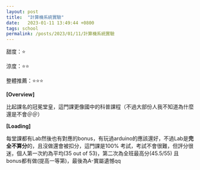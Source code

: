 ```yaml
---
layout: post
title:  "計算機系統實驗"
date:   2023-01-11 13:49:44 +0800
tags: school
permalink: /posts/2023/01/11/計算機系統實驗
---
```


甜度：⭐

涼度：⭐⭐

整體推薦：⭐⭐⭐

**[Overview]**

比起課名的冠冕堂皇，這門課更像國中的科普課程（不過大部份人我不知道為什麼還是不會＠＠）

**[Loading]**

每堂課都有Lab然後也有對應的bonus，有玩過arduino的應該還好，不過Lab是**完全不算分**的，且沒做還會被扣分，這門課是100% 考試，考試不會很難，但評分很迷，個人第一次約為平均(35 out of 53)，第二次為全班最高分(45.5/55) 且bonus都有做(提高一等第)，最後為A-實屬遺憾qq

